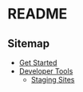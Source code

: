 # README

## Sitemap

- [Get Started](get-started/)
- [Developer Tools](developer-tools/)
  - [Staging Sites](developer-tools/staging-sites.md)
